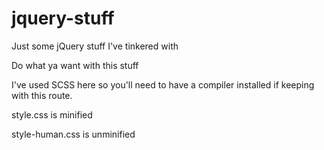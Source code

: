 # jquery-stuff

Just some jQuery stuff I've tinkered with

Do what ya want with this stuff

I've used SCSS here so you'll need to have a compiler installed if keeping with this route.

style.css is minified

style-human.css is unminified